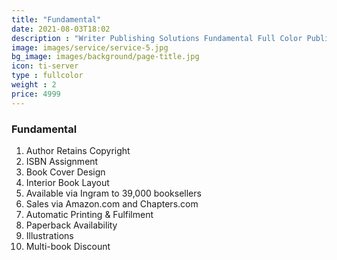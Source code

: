 ```yaml
---
title: "Fundamental"
date: 2021-08-03T18:02
description : "Writer Publishing Solutions Fundamental Full Color Publishing Package"
image: images/service/service-5.jpg
bg_image: images/background/page-title.jpg
icon: ti-server
type : fullcolor
weight : 2
price: 4999
---
```


### Fundamental

1. Author Retains Copyright
2. ISBN Assignment
3. Book Cover Design
4. Interior Book Layout
5. Available via Ingram to 39,000 booksellers
6. Sales via Amazon.com and Chapters.com
7. Automatic Printing & Fulfilment
8. Paperback Availability
9. Illustrations
10. Multi-book Discount